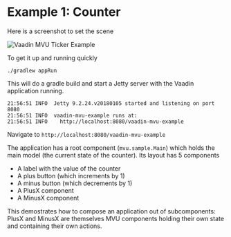 # Example 1: Counter

Here is a screenshot to set the scene

![Vaadin MVU Ticker Example](https://raw.githubusercontent.com/dvekeman/vaadin-mvu-example/master/doc/img/vaadin-mvu-example1.png)

To get it up and running quickly

```
./gradlew appRun
```

This will do a gradle build and start a Jetty server with the Vaadin application running.

```
21:56:51 INFO  Jetty 9.2.24.v20180105 started and listening on port 8080
21:56:51 INFO  vaadin-mvu-example runs at:
21:56:51 INFO    http://localhost:8080/vaadin-mvu-example
```

Navigate to `http://localhost:8080/vaadin-mvu-example`

The application has a root component (`mvu.sample.Main`) which holds the main model (the current state of the counter).
Its layout has 5 components

- A label with the value of the counter
- A plus button (which increments by 1)
- A minus button (which decrements by 1)
- A PlusX component
- A MinusX component

This demostrates how to compose an application out of subcomponents: PlusX and MinusX are themselves MVU components holding their own state and containing their own actions.